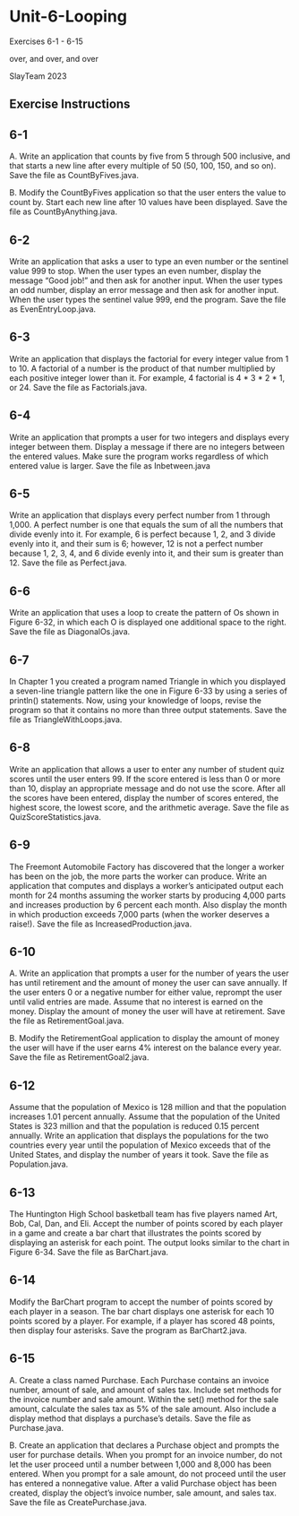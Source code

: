 # Unit-6-Looping

Exercises 6-1 - 6-15

over, and over, and over

SlayTeam 2023

Exercise Instructions
--------------------------
6-1
--
A. Write an application that counts by five from 5 through 500 inclusive, and that starts a new line after every multiple of 50 (50, 100, 150, and so on). Save the file as CountByFives.java.

B. Modify the CountByFives application so that the user enters the value to count by. Start each new line after 10 values have been displayed. Save the file as CountByAnything.java.

6-2
--
Write an application that asks a user to type an even number or the sentinel value 999 to stop. When the user types an even number, display the message “Good job!” and then ask for another input. When the user types an odd number, display an error message and then ask for another input. When the user types the sentinel value 999, end the program. Save the file as EvenEntryLoop.java.

6-3
--
Write an application that displays the factorial for every integer value from 1 to 10. A factorial of a number is the product of that number multiplied by each positive integer lower than it. For example, 4 factorial is 4 * 3 * 2 * 1, or 24. Save the file as Factorials.java.

6-4
--
Write an application that prompts a user for two integers and displays every integer between them. Display a message if there are no integers between the entered values. Make sure the program works regardless of which entered value is larger. Save the file as Inbetween.java

6-5
--
Write an application that displays every perfect number from 1 through 1,000. A perfect number is one that equals the sum of all the numbers that divide evenly into it. For example, 6 is perfect because 1, 2, and 3 divide evenly into it, and their sum is 6; however, 12 is not a perfect number because 1, 2, 3, 4, and 6 divide evenly into it, and their sum is greater than 12. Save the file as Perfect.java.

6-6
--
Write an application that uses a loop to create the pattern of Os shown in Figure 6-32, in which each O is displayed one additional space to the right. Save the file as DiagonalOs.java.

6-7
--
In Chapter 1 you created a program named Triangle in which you displayed a seven-line triangle pattern like the one in Figure 6-33 by using a series of println() statements. Now, using your knowledge of loops, revise the program so that it contains no more than three output statements. Save the file as TriangleWithLoops.java.

6-8
--
Write an application that allows a user to enter any number of student quiz scores until the user enters 99. If the score entered is less than 0 or more than 10, display an appropriate message and do not use the score. After all the scores have been entered, display the number of scores entered, the highest score, the lowest score, and the arithmetic average. Save the file as QuizScoreStatistics.java.

6-9
--
The Freemont Automobile Factory has discovered that the longer a worker has been on the job, the more parts the worker can produce. Write an application that computes and displays a worker’s anticipated output each month for 24 months assuming the worker starts by producing 4,000 parts and increases production by 6 percent each month. Also display the month in which production exceeds 7,000 parts (when the worker deserves a raise!). Save the file as IncreasedProduction.java.

6-10
--
A. Write an application that prompts a user for the number of years the user has until retirement and the amount of money the user can save annually. If the user enters 0 or a negative number for either value, reprompt the user until valid entries are made. Assume that no interest is earned on the money. Display the amount of money the user will have at retirement. Save the file as RetirementGoal.java.

B. Modify the RetirementGoal application to display the amount of money the user will have if the user earns 4% interest on the balance every year. Save the file as RetirementGoal2.java.

6-12
--
Assume that the population of Mexico is 128 million and that the population increases 1.01 percent annually. Assume that the population of the United States is 323 million and that the population is reduced 0.15 percent annually. Write an application that displays the populations for the two countries every year until the population of Mexico exceeds that of the United States, and display the number of years it took. Save the file as Population.java.

6-13
--
The Huntington High School basketball team has five players named Art, Bob, Cal, Dan, and Eli. Accept the number of points scored by each player in a game and create a bar chart that illustrates the points scored by displaying an asterisk for each point. The output looks similar to the chart in Figure 6-34. Save the file as BarChart.java.

6-14
--
Modify the BarChart program to accept the number of points scored by each player in a season. The bar chart displays one asterisk for each 10 points scored by a player. For example, if a player has scored 48 points, then display four asterisks. Save the program as BarChart2.java.

6-15
--
A. Create a class named Purchase. Each Purchase contains an invoice number, amount of sale, and amount of sales tax. Include set methods for the invoice number and sale amount. Within the set() method for the sale amount, calculate the sales tax as 5% of the sale amount. Also include a display method that displays a purchase’s details. Save the file as Purchase.java.

B. Create an application that declares a Purchase object and prompts the user for purchase details. When you prompt for an invoice number, do not let the user proceed until a number between 1,000 and 8,000 has been entered. When you prompt for a sale amount, do not proceed until the user has entered a nonnegative value. After a valid Purchase object has been created, display the object’s invoice number, sale amount, and sales tax. Save the file as CreatePurchase.java.
